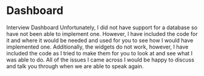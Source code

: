 # Dashboard
Interview Dashboard
Unfortunately, I did not have support for a database so have not been able to implement one. However, I have included the code for it and where it would be needed and used for you to see how I would have implemented one.
Additionally, the widgets do not work, however, I have included the code as I tried to make them for you to look at and see what I was able to do.
All of the issues I came across I would be happy to discuss and talk you through when we are able to speak again.
